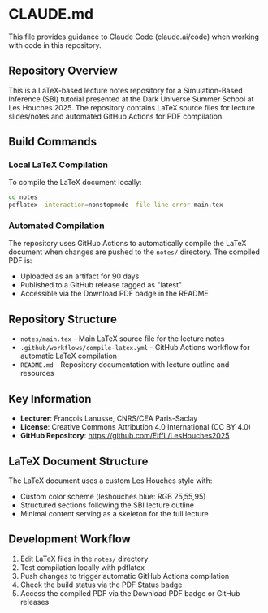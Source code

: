 # CLAUDE.md

This file provides guidance to Claude Code (claude.ai/code) when working with code in this repository.

## Repository Overview

This is a LaTeX-based lecture notes repository for a Simulation-Based Inference (SBI) tutorial presented at the Dark Universe Summer School at Les Houches 2025. The repository contains LaTeX source files for lecture slides/notes and automated GitHub Actions for PDF compilation.

## Build Commands

### Local LaTeX Compilation
To compile the LaTeX document locally:
```bash
cd notes
pdflatex -interaction=nonstopmode -file-line-error main.tex
```

### Automated Compilation
The repository uses GitHub Actions to automatically compile the LaTeX document when changes are pushed to the `notes/` directory. The compiled PDF is:
- Uploaded as an artifact for 90 days
- Published to a GitHub release tagged as "latest"
- Accessible via the Download PDF badge in the README

## Repository Structure

- `notes/main.tex` - Main LaTeX source file for the lecture notes
- `.github/workflows/compile-latex.yml` - GitHub Actions workflow for automatic LaTeX compilation
- `README.md` - Repository documentation with lecture outline and resources

## Key Information

- **Lecturer**: François Lanusse, CNRS/CEA Paris-Saclay
- **License**: Creative Commons Attribution 4.0 International (CC BY 4.0)
- **GitHub Repository**: https://github.com/EiffL/LesHouches2025

## LaTeX Document Structure

The LaTeX document uses a custom Les Houches style with:
- Custom color scheme (leshouches blue: RGB 25,55,95)
- Structured sections following the SBI lecture outline
- Minimal content serving as a skeleton for the full lecture

## Development Workflow

1. Edit LaTeX files in the `notes/` directory
2. Test compilation locally with pdflatex
3. Push changes to trigger automatic GitHub Actions compilation
4. Check the build status via the PDF Status badge
5. Access the compiled PDF via the Download PDF badge or GitHub releases